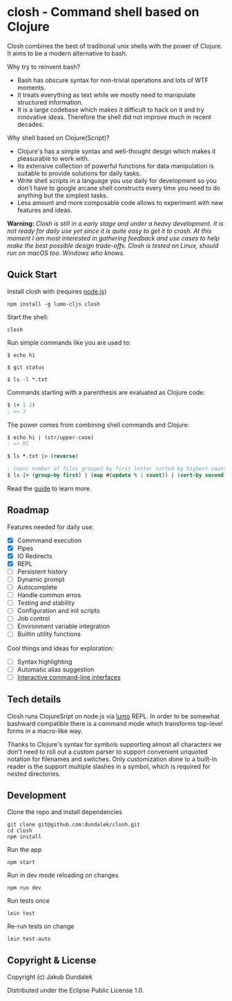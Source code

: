 
# closh - Command shell based on Clojure

Closh combines the best of traditional unix shells with the power of Clojure. It aims to be a modern alternative to bash.

Why try to reinvent bash?
- Bash has obscure syntax for non-trivial operations and lots of WTF moments.
- It treats everything as text while we mostly need to manipulate structured information.
- It is a large codebase which makes it difficult to hack on it and try innovative ideas. Therefore the shell did not improve much in recent decades.

Why shell based on Clojure(Script)?
- Clojure's has a simple syntax and well-thought design which makes it pleasurable to work with.
- Its extensive collection of powerful functions for data manipulation is suitable to provide solutions for daily tasks.
- Write shell scripts in a language you use daily for development so you don't have to google arcane shell constructs every time you need to do anything but the simplest tasks.
- Less amount and more composable code allows to experiment with new features and ideas.

**Warning:** *Closh is still in a early stage and under a heavy development. It is not ready for daily use yet since it is quite easy to get it to crash. At this moment I am most interested in gathering feedback and use cases to help make the best possible design trade-offs. Closh is tested on Linux, should run on macOS too. Windows who knows.*

## Quick Start

Install closh with (requires [node.js](https://nodejs.org/))
```
npm install -g lumo-cljs closh
```

Start the shell:
```
closh
```

Run simple commands like you are used to:

```
$ echo hi

$ git status

$ ls -l *.txt
```

Commands starting with a parenthesis are evaluated as Clojure code:

```clojure
$ (+ 1 2)
; => 3
```

The power comes from combining shell commands and Clojure:

```clojure
$ echo hi | (str/upper-case)
; => HI

$ ls *.txt |> (reverse)

; Count number of files grouped by first letter sorted by highest count first
$ ls |> (group-by first) | (map #(update % 1 count)) | (sort-by second) | (reverse)
```

Read the [guide](./doc/guide.md) to learn more.

## Roadmap

Features needed for daily use:

- [x] Commmand execution
- [x] Pipes
- [x] IO Redirects
- [x] REPL
- [ ] Persistent history
- [ ] Dynamic prompt
- [ ] Autocomplete
- [ ] Handle common erros
- [ ] Testing and stability
- [ ] Configuration and init scripts
- [ ] Job control
- [ ] Environment variable integration
- [ ] Builtin utility functions

Cool things and ideas for exploration:

- [ ] Syntax highlighting
- [ ] Automatic alias suggestion
- [ ] [Interactive command-line interfaces](http://dundalek.com/entropic/combining-cli-and-gui/)

## Tech details

Closh runs ClojureSript on node.js via [lumo](https://github.com/anmonteiro/lumo/) REPL. In order to be somewhat bashward compatible there is a command mode which transforms top-level forms in a macro-like way.

Thanks to Clojure's syntax for symbols supporting almost all characters we don't need to roll out a custom parser to support convenient unquoted notation for filenames and switches. Only customization done to a built-in reader is the support multiple slashes in a symbol, which is required for nested directories.

## Development

Clone the repo and install dependencies

```
git clone git@github.com:dundalek/closh.git
cd closh
npm install
```

Run the app
```
npm start
```

Run in dev mode reloading on changes
```
npm run dev
```
Run tests once
```
lein test
```
Re-run tests on change
```
lein test-auto
```
## Copyright & License

Copyright (c) Jakub Dundalek

Distributed under the Eclipse Public License 1.0.
